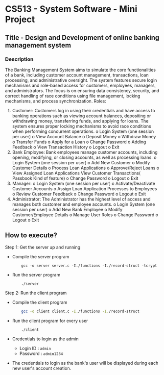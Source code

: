 # CS513 - System Software - Mini Project

## Title - Design and Development of online banking management system

### Description

The Banking Management System aims to simulate the core functionalities of a bank, including customer account management, transactions, loan processing, and administrative oversight. The system features secure login mechanisms and role-based access for customers, employees, managers, and administrators. The focus is on ensuring data consistency, security, and correct handling of race conditions using file management, locking mechanisms, and process synchronization.
Roles:
1.	Customer: Customers log in using their credentials and have access to banking operations such as viewing account balances, depositing or withdrawing money, transferring funds, and applying for loans. The system ensures proper locking mechanisms to avoid race conditions when performing concurrent operations.
o	Login System (one session per user)
o	View Account Balance
o	Deposit Money
o	Withdraw Money
o	Transfer Funds
o	Apply for a Loan
o	Change Password
o	Adding Feedback
o	View Transaction History
o	Logout
o	Exit
2.	Bank Employee: Bank employees manage customer accounts, including opening, modifying, or closing accounts, as well as processing loans.
o	Login System (one session per user)
o	Add New Customer
o	Modify Customer Details
o	Process Loan Applications
o	Approve/Reject Loans
o	View Assigned Loan Applications
    View Customer Transactions( Passbook Kind of feature)
o	Change Password
o	Logout
o	Exit
3.	Manager:
o	Login System (one session per user)
o	Activate/Deactivate Customer Accounts
o	Assign Loan Application Processes to Employees
o	Review Customer Feedback
o	Change Password
o	Logout
o	Exit
4.	Administrator: The Administrator has the highest level of access and manages both customer and employee accounts.
o	Login System (one session per user)
o	Add New Bank Employee
o	Modify Customer/Employee Details
o	Manage User Roles
o	Change Password
o	Logout
o	Exit


## How to execute?

Step 1: Get the server up and running   
- Compile the server program  
    ```
        gcc -o server server.c -I./functions -I./record-struct -lcrypt
    ```
- Run the server program
    ```
        ./server
    ```

Step 2: Run the client program
- Compile the client program
    ```bash
        gcc -o client client.c -I./functions -I./record-struct
    ```
- Run the client program for every user
    ```bash
        ./client
    ```
- Credentials to login as the admin  
    - Login ID : `admin`
    - Password : `admin1234`

- The credentials to login as the bank's user will be displayed during each new user's account creation.  

